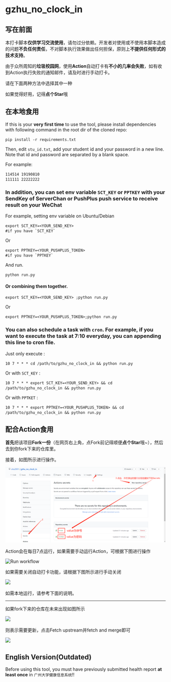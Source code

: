 # gzhu_no_clock_in

## 写在前面

本打卡脚本**仅供学习交流使用**，请勿过分依赖。开发者对使用或不使用本脚本造成的问题**不负任何责任**，不对脚本执行效果做出任何担保，原则上**不提供任何形式的技术支持**。

由于众所周知的**垃圾校园网**，使用**Action**自动打卡有**不小的几率会失败**，如有收到Action执行失败的通知邮件，请及时进行手动打卡。

请在下面两种方法中选择其中一种

如果觉得好用，记得**点个Star**哦

## 在本地食用

If this is your **very first time** to use the tool, please install dependencies with following command in the root dir of the cloned repo:

``` shell
pip install -r requirements.txt
```

Then, edit `stu_id.txt`, add your student id and your password in a new line. Note that id and password are separated by a blank space.

For example:

``` text
114514 19190810
111111 22222222
```

### In addition, you can set env variable `SCT_KEY` or `PPTKEY` with your SendKey of ServerChan or PushPlus push service to receive result on your WeChat

For example, setting env variable on Ubuntu/Debian

```shell
export SCT_KEY=<YOUR_SEND_KEY> 
#if you have `SCT_KEY`
```
Or
```shell
export PPTKEY=<YOUR_PUSHPLUS_TOKEN> 
#if you have `PPTKEY`
```

And run.

``` shell
python run.py
```

#### Or combining them together.

```shell
export SCT_KEY=<YOUR_SEND_KEY> ;python run.py
```
Or
```shell
export PPTKEY=<YOUR_PUSHPLUS_TOKEN>;python run.py
```

### You can also schedule a task with `cron`. For example, if you want to execute the task at 7:10 everyday, you can appending this line to cron file.

Just only execute :
```shell
10 7 * * * cd /path/to/gzhu_no_clock_in && python run.py
```
Or with `SCT_KEY` :
```shell
10 7 * * * export SCT_KEY=<YOUR_SEND_KEY> && cd /path/to/gzhu_no_clock_in && python run.py
```
Or with `PPTKET` :
```shell
10 7 * * * export PPTKEY=<YOUR_PUSHPLUS_TOKEN> && cd /path/to/gzhu_no_clock_in && python run.py
```



## 配合Action食用

**首先**把该项目**Fork一份**（在网页右上角，点Fork前记得顺便**点个Star**哦~），然后去到你fork下来的仓库里。

接着，如图所示进行操作。

![Set secrets](./img/set_secrets.png)

Action会在每日7点运行，如果需要手动运行Action，可根据下图进行操作

![Run workflow](img/run_workflow.png)

如果需要关闭自动打卡功能，请根据下图所示进行手动关闭

![](./img/enable_or_disable_action.png)

如需本地运行，请参考下面的说明。

---

如果fork下来的仓库在未来出现如图所示

![](https://docs.github.com/assets/images/help/repository/fetch-upstream-drop-down.png)

则表示需要更新，点击Fetch upstream并fetch and merge即可

![](https://docs.github.com/assets/images/help/repository/fetch-and-merge-button.png)

## English Version(Outdated)

Before using this tool, you must have previously submitted health report **at least once** in `广州大学健康信息系统`!!
